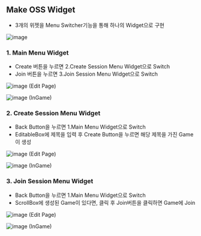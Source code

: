 ## Make OSS Widget
- 3개의 위젯을 Menu Switcher기능을 통해 하나의 Widget으로 구현

![image](https://github.com/HanYooTae/Unreal-Game-Project1/assets/41534351/fb50c00b-f11f-4d85-983b-5b32d0af4797)


### 1. Main Menu Widget
- Create 버튼을 누르면 2.Create Session Menu Widget으로 Switch
- Join 버튼을 누르면 3.Join Session Menu Widget으로 Switch

![image](https://github.com/HanYooTae/Unreal-Game-Project1/assets/41534351/6c2dff36-e184-4ad2-b759-fe30ff3fe27c)
(Edit Page)

![image](https://github.com/HanYooTae/Unreal-Game-Project1/assets/41534351/764cbfca-76da-412b-8b8a-84521cb9504c)
(InGame)

### 2. Create Session Menu Widget
- Back Button을 누르면 1.Main Menu Widget으로 Switch
- EditableBox에 제목을 입력 후 Create Button을 누르면 해당 제목을 가진 Game이 생성

![image](https://github.com/HanYooTae/Unreal-Game-Project1/assets/41534351/0e8178b4-e683-4213-82e0-35833fc53b12)
(Edit Page)

![image](https://github.com/HanYooTae/Unreal-Game-Project1/assets/41534351/cbc5f295-d4a3-42d7-9f66-017caa162631)
(InGame)

### 3. Join Session Menu Widget
- Back Button을 누르면 1.Main Menu Widget으로 Switch
- ScrollBox에 생성된 Game이 있다면, 클릭 후 Join버튼을 클릭하면 Game에 Join

![image](https://github.com/HanYooTae/Unreal-Game-Project1/assets/41534351/f8fecdd6-da4d-47a3-ab54-651bc26aaaee)
(Edit Page)

![image](https://github.com/HanYooTae/Unreal-Game-Project1/assets/41534351/e93ca5f1-741e-43f9-a7f6-3830f578e2ac)
(InGame)
